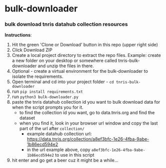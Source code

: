 # bulk-downloader
### __bulk download tnris datahub collection resources__

__Instructions__:
1. Hit the green 'Clone or Download' button in this repo (upper right side)
2. Click Download ZIP
3. Create a local project directory to extract the repo files. Example: create a new folder on your desktop or somewhere called tnris-bulk-downloader and unzip the files in there.
4. Optional - create a virtual environment for the bulk-downloader to isolate the requirements.
5. Open terminal and cd into your project folder - `cd tnris-bulk-downloader`
6. run `pip install requirements.txt`
7. run `python3 bulk-downloader.py`
8. paste the tnris datahub collection id you want to bulk download data for when the script prompts you for it.
    - to find the collection id you want, go to data.tnris.org and find the dataset
    - when you find it, look in your browser url window and copy the last part of the url after `collection/`
      - example datahub collection url: https://data.tnris.org/collection/a8ef3bfc-1e26-4fba-9abe-1b86ecd594e2
      - in the url example above, copy `a8ef3bfc-1e26-4fba-9abe-1b86ecd594e2` to use in this script
9. hit enter and go get a beer cuz it might be a while...
